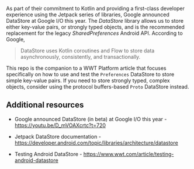 As part of their commitment to Kotlin and providing a first-class developer experience using 
the Jetpack series of libraries, Google announced DataStore at Google I/O this year.  The *DataStore* 
library allows us to store either key-value pairs, or strongly typed objects, and is the recommended 
replacement for the legacy *SharedPreferences* Android API. According to Google,

> DataStore uses Kotlin coroutines and Flow to store data asynchronously, consistently, and transactionally.

This repo is the companion to a WWT Platform article that focuses specifically on how to use and 
test the `Preferences` DataStore to store simple key-value pairs. If you need to store strongly 
typed, complex objects, consider using the protocol buffers-based `Proto` DataStore instead.

## Additional resources

* Google announced DataStore (in beta) at Google I/O this year - https://youtu.be/D_mVOAXcrtc?t=720

* Jetpack DataStore documentation - https://developer.android.com/topic/libraries/architecture/datastore

* Testing Android DataStore - https://www.wwt.com/article/testing-android-datastore


